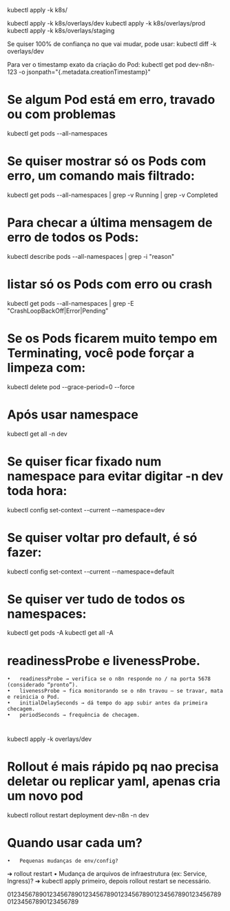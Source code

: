 kubectl apply -k k8s/


kubectl apply -k k8s/overlays/dev
kubectl apply -k k8s/overlays/prod
kubectl apply -k k8s/overlays/staging

Se quiser 100% de confiança no que vai mudar, pode usar:
kubectl diff -k overlays/dev

Para ver o timestamp exato da criação do Pod:
kubectl get pod dev-n8n-123 -o jsonpath="{.metadata.creationTimestamp}"

# Se algum Pod está em erro, travado ou com problemas
kubectl get pods --all-namespaces

# Se quiser mostrar só os Pods com erro, um comando mais filtrado:
kubectl get pods --all-namespaces | grep -v Running | grep -v Completed

# Para checar a última mensagem de erro de todos os Pods:
kubectl describe pods --all-namespaces | grep -i "reason"

# listar só os Pods com erro ou crash 
kubectl get pods --all-namespaces | grep -E "CrashLoopBackOff|Error|Pending"

# Se os Pods ficarem muito tempo em Terminating, você pode forçar a limpeza com:
kubectl delete pod <nome> --grace-period=0 --force

# Após usar namespace
kubectl get all -n dev

# Se quiser ficar fixado num namespace para evitar digitar -n dev toda hora:
kubectl config set-context --current --namespace=dev

# Se quiser voltar pro default, é só fazer:
kubectl config set-context --current --namespace=default

# Se quiser ver tudo de todos os namespaces:
kubectl get pods -A
kubectl get all -A

# readinessProbe e livenessProbe.
	•	readinessProbe → verifica se o n8n responde no / na porta 5678 (considerado “pronto”).
	•	livenessProbe → fica monitorando se o n8n travou — se travar, mata e reinicia o Pod.
	•	initialDelaySeconds → dá tempo do app subir antes da primeira checagem.
	•	periodSeconds → frequência de checagem.


# 
kubectl apply -k overlays/dev
# Rollout é mais rápido pq nao precisa deletar ou replicar yaml, apenas cria um novo pod
kubectl rollout restart deployment dev-n8n -n dev
# Quando usar cada um?
	•	Pequenas mudanças de env/config?
➔ rollout restart
	•	Mudança de arquivos de infraestrutura (ex: Service, Ingress)?
➔ kubectl apply primeiro, depois rollout restart se necessário.

01234567890123456789012345678901234567890123456789012345678901234567890123456789